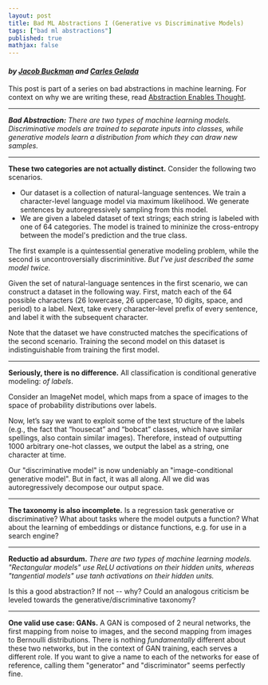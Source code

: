 ```yaml
---
layout: post
title: Bad ML Abstractions I (Generative vs Discriminative Models)
tags: ["bad ml abstractions"]
published: true
mathjax: false
---
```


#### *by [Jacob Buckman](https://twitter.com/jacobmbuckman) and [Carles Gelada](https://twitter.com/carlesgelada)*

This post is part of a series on bad abstractions in machine learning. For context on why we are writing these, read [Abstraction Enables Thought](https://jacobbuckman.com/2022-02-21-abstraction-enables-thought/).

---

_**Bad Abstraction:** There are two types of machine learning models. Discriminative models are trained to separate inputs into classes, while generative models learn a distribution from which they can draw new samples._

---

**These two categories are not actually distinct.** Consider the following two scenarios.

- Our dataset is a collection of natural-language sentences. We train a character-level language model via maximum likelihood. We generate sentences by autoregressively sampling from this model.
- We are given a labeled dataset of text strings; each string is labeled with one of 64 categories. The model is trained to mininize the cross-entropy between the model's prediction and the true class.

The first example is a quintessential generative modeling problem, while the second is uncontroversially discriminitive. *But I've just described the same model twice.*

Given the set of natural-language sentences in the first scenario, we can construct a dataset in the following way. First, match each of the 64 possible characters (26 lowercase, 26 uppercase, 10 digits, space, and period) to a label. Next, take every character-level prefix of every sentence, and label it with the subsequent character. 

Note that the dataset we have constructed matches the specifications of the second scenario. Training the second model on this dataset is indistinguishable from training the first model.

---

**Seriously, there is no difference.** All classification is conditional generative modeling: *of labels*.

Consider an ImageNet model, which maps from a space of images to the space of probability distributions over labels.

Now, let’s say we want to exploit some of the text structure of the labels (e.g., the fact that “housecat” and “bobcat” classes, which have similar spellings, also contain similar images). Therefore, instead of outputting 1000 arbitrary one-hot classes, we output the label as a string, one character at time.

Our "discriminative model" is now undeniably an "image-conditional generative model". But in fact, it was all along. All we did was autoregressively decompose our output space.

---

**The taxonomy is also incomplete.** Is a regression task generative or discriminative? What about tasks where the model outputs a function? What about the learning of embeddings or distance functions, e.g. for use in a search engine?

---

**Reductio ad absurdum.** *There are two types of machine learning models. "Rectangular models" use ReLU activations on their hidden units, whereas "tangential models" use tanh activations on their hidden units.* 

Is this a good abstraction? If not -- why? Could an analogous criticism be leveled towards the generative/discriminative taxonomy?

---

**One valid use case: GANs.** A GAN is composed of 2 neural networks, the first mapping from noise to images, and the second mapping from images to Bernoulli distributions. There is nothing *fundamentally* different about these two networks, but in the context of GAN training, each serves a different role. If you want to give a name to each of the networks for ease of reference, calling them "generator" and "discriminator" seems perfectly fine.
